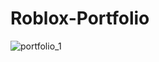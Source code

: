 # Roblox-Portfolio
![portfolio_1](https://github.com/user-attachments/assets/72588a55-0895-4aaf-a8b4-975dd4c216d3)
